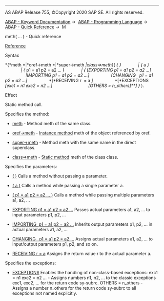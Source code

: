   

* * *

AS ABAP Release 755, ©Copyright 2020 SAP SE. All rights reserved.

[ABAP - Keyword Documentation](javascript:call_link\('abenabap.htm'\)) →  [ABAP - Programming Language](javascript:call_link\('abenabap_reference.htm'\)) →  [ABAP - Quick Reference](javascript:call_link\('abenabap_shortref.htm'\)) →  M

meth( ... ) - Quick reference

[Reference](javascript:call_link\('abapcall_method_static_short.htm'\))

Syntax

*{*meth
*|*oref->meth
*|*super->meth
*|*class=>meth*}*( *{* *}*
             *|* *{* a *}*
             *|* *{* p1 = a1 p2 = a2 ... *}*
             *|* *{* *\[*EXPORTING p1 = a1 p2 = a2 ...*\]*
                 *\[*IMPORTING p1 = a1 p2 = a2 ...*\]*
                 *\[*CHANGING   p1 = a1 p2 = a2 ...*\]*
                 *\[*RECEIVING r  = a *\]*
                 *\[*EXCEPTIONS *\[*exc1 = n1 exc2 = n2 ...*\]*
                             *\[*OTHERS = n\_others*\]**\]* *}* ).

Effect

Static method call.

Specifies the method:

-   [meth](javascript:call_link\('abapcall_method_meth_ident_stat.htm'\)) - Method meth of the same class.

-   [oref->meth](javascript:call_link\('abapcall_method_meth_ident_stat.htm'\)) - [Instance method](javascript:call_link\('abeninstance_method_glosry.htm'\) "Glossary Entry") meth of the object referenced by oref.

-   [super->meth](javascript:call_link\('abapcall_method_meth_ident_stat.htm'\)) - Method meth with the same name in the direct superclass.

-   [class=>meth](javascript:call_link\('abapcall_method_meth_ident_stat.htm'\)) - [Static method](javascript:call_link\('abenstatic_method_glosry.htm'\) "Glossary Entry") meth of the class class.

Specifies the parameters:

-   [( )](javascript:call_link\('abapcall_method_static_short.htm'\))
    Calls a method without passing a parameter.
    

-   [( a )](javascript:call_link\('abapcall_method_static_short.htm'\))
    Calls a method while passing a single parameter a.
    

-   [( p1 = a1 p2 = a2 ... )](javascript:call_link\('abapcall_method_static_short.htm'\))
    Calls a method while passing multiple parameters a1, a2, ...
    

-   [EXPORTING p1 = a1 p2 = a2 ...](javascript:call_link\('abapcall_method_parameters.htm'\))
    Passes actual parameters a1, a2, ... to input parameters p1, p2, ...
    

-   [IMPORTING  p1 = a1 p2 = a2 ...](javascript:call_link\('abapcall_method_parameters.htm'\))
    Inherits output parameters p1, p2, ... in actual parameters a1, a2, ...
    

-   [CHANGING   p1 = a1 p2 = a2 ...](javascript:call_link\('abapcall_method_parameters.htm'\))
    Assigns actual parameters a1, a2, ... to input/output parameters p1, p2, and so on.
    

-   [RECEIVING r = a](javascript:call_link\('abapcall_method_parameters.htm'\))
    Assigns the return value r to the actual parameter a.
    

Specifies the exceptions:

-   [EXCEPTIONS](javascript:call_link\('abapcall_method_parameters.htm'\))
    Enables the handling of non-class-based exceptions:
    exc1 = n1 exc2 = n2 ... - Assigns numbers n1, n2, ... to the classic exceptions exc1, exc2, ... for the return code sy-subrc.
    OTHERS = n\_others - Assigns a number n\_others for the return code sy-subrc to all exceptions not named explicitly.